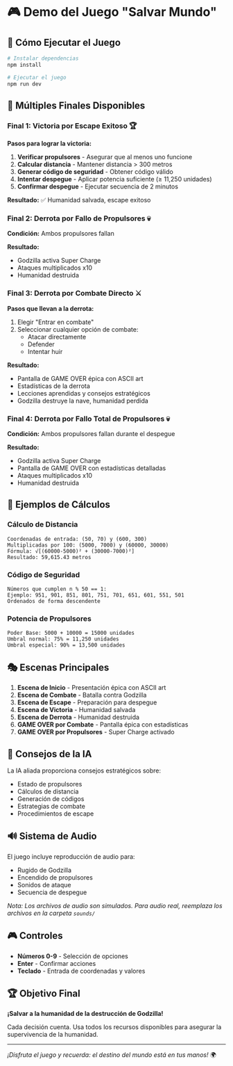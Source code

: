 # 🎮 Demo del Juego "Salvar Mundo"

## 🚀 Cómo Ejecutar el Juego

```bash
# Instalar dependencias
npm install

# Ejecutar el juego
npm run dev
```

## 🎯 Múltiples Finales Disponibles

### Final 1: Victoria por Escape Exitoso 🏆

**Pasos para lograr la victoria:**

1. **Verificar propulsores** - Asegurar que al menos uno funcione
2. **Calcular distancia** - Mantener distancia > 300 metros
3. **Generar código de seguridad** - Obtener código válido
4. **Intentar despegue** - Aplicar potencia suficiente (≥ 11,250 unidades)
5. **Confirmar despegue** - Ejecutar secuencia de 2 minutos

**Resultado:** ✅ Humanidad salvada, escape exitoso

### Final 2: Derrota por Fallo de Propulsores 💀

**Condición:** Ambos propulsores fallan

**Resultado:** 
- Godzilla activa Super Charge
- Ataques multiplicados x10
- Humanidad destruida

### Final 3: Derrota por Combate Directo ⚔️

**Pasos que llevan a la derrota:**
1. Elegir "Entrar en combate"
2. Seleccionar cualquier opción de combate:
   - Atacar directamente
   - Defender
   - Intentar huir

**Resultado:** 
- Pantalla de GAME OVER épica con ASCII art
- Estadísticas de la derrota
- Lecciones aprendidas y consejos estratégicos
- Godzilla destruye la nave, humanidad perdida

### Final 4: Derrota por Fallo Total de Propulsores 💀

**Condición:** Ambos propulsores fallan durante el despegue

**Resultado:**
- Godzilla activa Super Charge
- Pantalla de GAME OVER con estadísticas detalladas
- Ataques multiplicados x10
- Humanidad destruida

## 🧮 Ejemplos de Cálculos

### Cálculo de Distancia
```
Coordenadas de entrada: (50, 70) y (600, 300)
Multiplicadas por 100: (5000, 7000) y (60000, 30000)
Fórmula: √[(60000-5000)² + (30000-7000)²]
Resultado: 59,615.43 metros
```

### Código de Seguridad
```
Números que cumplen n % 50 == 1:
Ejemplo: 951, 901, 851, 801, 751, 701, 651, 601, 551, 501
Ordenados de forma descendente
```

### Potencia de Propulsores
```
Poder Base: 5000 + 10000 = 15000 unidades
Umbral normal: 75% = 11,250 unidades
Umbral especial: 90% = 13,500 unidades
```

## 🎭 Escenas Principales

1. **Escena de Inicio** - Presentación épica con ASCII art
2. **Escena de Combate** - Batalla contra Godzilla
3. **Escena de Escape** - Preparación para despegue
4. **Escena de Victoria** - Humanidad salvada
5. **Escena de Derrota** - Humanidad destruida
6. **GAME OVER por Combate** - Pantalla épica con estadísticas
7. **GAME OVER por Propulsores** - Super Charge activado

## 🤖 Consejos de la IA

La IA aliada proporciona consejos estratégicos sobre:
- Estado de propulsores
- Cálculos de distancia
- Generación de códigos
- Estrategias de combate
- Procedimientos de escape

## 🔊 Sistema de Audio

El juego incluye reproducción de audio para:
- Rugido de Godzilla
- Encendido de propulsores
- Sonidos de ataque
- Secuencia de despegue

*Nota: Los archivos de audio son simulados. Para audio real, reemplaza los archivos en la carpeta `sounds/`*

## 🎮 Controles

- **Números 0-9** - Selección de opciones
- **Enter** - Confirmar acciones
- **Teclado** - Entrada de coordenadas y valores

## 🏆 Objetivo Final

**¡Salvar a la humanidad de la destrucción de Godzilla!**

Cada decisión cuenta. Usa todos los recursos disponibles para asegurar la supervivencia de la humanidad.

---

*¡Disfruta el juego y recuerda: el destino del mundo está en tus manos!* 🌍
